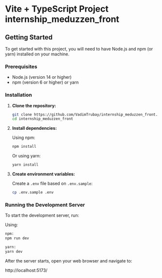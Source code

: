 # Vite + TypeScript Project internship_meduzzen_front

## Getting Started

To get started with this project, you will need to have Node.js and npm (or yarn) installed on your machine.

### Prerequisites

- Node.js (version 14 or higher)
- npm (version 6 or higher) or yarn

### Installation

1. **Clone the repository:**

    ```bash
    git clone https://github.com/VadimTrubay/internship_meduzzen_front.git
    cd internship_meduzzen_front
    ```

2. **Install dependencies:**

    Using npm:
    ```bash
    npm install
    ```

    Or using yarn:
    ```bash
    yarn install
    ```
   
3. **Create environment variables:**

    Create a `.env` file based on `.env.sample`:
    ```bash
    cp .env.sample .env
    ```

### Running the Development Server

To start the development server, run:

Using:
```bash
npm:
npm run dev

yarn:
yarn dev
```

After the server starts, open your web browser and navigate to:

http://localhost:5173/
